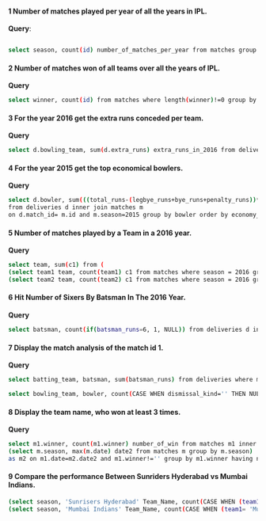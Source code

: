 #### 1 Number of matches played per year of all the years in IPL.

**Query**:
```bash

select season, count(id) number_of_matches_per_year from matches group by season order by season asc;
```

#### 2 Number of matches won of all teams over all the years of IPL.

**Query**

```bash
select winner, count(id) from matches where length(winner)!=0 group by winner order by winner;
```

#### 3 For the year 2016 get the extra runs conceded per team.

**Query**

```bash
select d.bowling_team, sum(d.extra_runs) extra_runs_in_2016 from deliveries d inner join matches m on d.match_id = m.id and m.season=2016 group by d.bowling_team order by d.bowling_team;
```

#### 4 For the year 2015 get the top economical bowlers.

**Query**

```bash
select d.bowler, sum(((total_runs-(legbye_runs+bye_runs+penalty_runs))*6))/sum(CASE WHEN wide_runs!=0 THEN 0 WHEN noball_runs!=0 THEN 0 ELSE 1 END) economy_of_bowler
from deliveries d inner join matches m
on d.match_id= m.id and m.season=2015 group by bowler order by economy_of_bowler;
```

#### 5 Number of matches played by a Team in a 2016 year.

**Query**

```bash
select team, sum(c1) from (
(select team1 team, count(team1) c1 from matches where season = 2016 group by team1) union all
(select team2 team, count(team2) c1 from matches where season = 2016 group by team2)) abc group by team;
```

#### 6 Hit Number of Sixers By Batsman In The 2016 Year.

**Query**

```bash
select batsman, count(if(batsman_runs=6, 1, NULL)) from deliveries d inner join matches m on d.match_id= m.id and m.season=2016 group by batsman;
```

#### 7 Display the match analysis of the match id 1.

**Query**

```bash
select batting_team, batsman, sum(batsman_runs) from deliveries where match_id=1 group by batting_team, batsman;

select bowling_team, bowler, count(CASE WHEN dismissal_kind='' THEN NULL WHEN dismissal_kind='run out' THEN NULL ELSE 1 END) from deliveries where match_id=1 group by bowling_team, bowler;

```

#### 8 Display the team name, who won at least 3 times.

**Query**

```bash
select m1.winner, count(m1.winner) number_of_win from matches m1 inner join
(select m.season, max(m.date) date2 from matches m group by m.season)
as m2 on m1.date=m2.date2 and m1.winner!='' group by m1.winner having number_of_win>=3 order by number_of_win desc;
```

#### 9 Compare the performance Between Sunriders Hyderabad vs Mumbai Indians.

```bash
(select season, 'Sunrisers Hyderabad' Team_Name, count(CASE WHEN (team1= 'Sunrisers Hyderabad' OR team2= 'Sunrisers Hyderabad') AND winner='Sunrisers Hyderabad' THEN 1 ELSE NULL END) number_of_wins, count(if((team1= 'Sunrisers Hyderabad' OR team2= 'Sunrisers Hyderabad') AND winner<>'Sunrisers Hyderabad', 1, NULL)) number_of_loss from matches group by season order by season) UNION ALL
(select season, 'Mumbai Indians' Team_Name, count(CASE WHEN (team1= 'Mumbai Indians' OR team2= 'Mumbai Indians') AND winner='Mumbai Indians' THEN 1 ELSE NULL END) number_of_wins, count(if((team1= 'Mumbai Indians' OR team2= 'Mumbai Indians') AND winner<>'Mumbai Indians', 1, NULL)) number_of_loss from matches group by season order by season);
```
